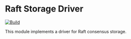 # Raft Storage Driver

[![Build](https://github.com/atomix/atomix/actions/workflows/build-and-test-drivers-raft.yml/badge.svg)](https://github.com/atomix/atomix/actions/workflows/build-and-test-drivers-raft.yml)

This module implements a driver for Raft consensus storage.
